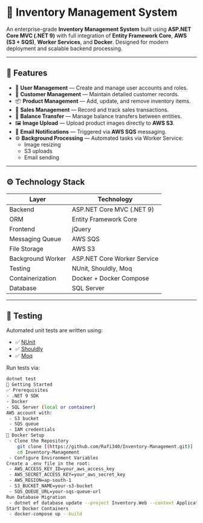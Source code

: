 # 🧾 Inventory Management System

An enterprise-grade **Inventory Management System** built using **ASP.NET Core MVC (.NET 9)** with full integration of **Entity Framework Core**, **AWS (S3 + SQS)**, **Worker Services**, and **Docker**. Designed for modern deployment and scalable backend processing.

---

## 🧩 Features

- 🔐 **User Management** — Create and manage user accounts and roles.
- 👥 **Customer Management** — Maintain detailed customer records.
- 📦 **Product Management** — Add, update, and remove inventory items.
- 🧾 **Sales Management** — Record and track sales transactions.
- 💸 **Balance Transfer** — Manage balance transfers between entities.
- 🖼️ **Image Upload** — Upload product images directly to **AWS S3**.
- 📨 **Email Notifications** — Triggered via **AWS SQS** messaging.
- ⚙️ **Background Processing** — Automated tasks via Worker Service:
  - Image resizing
  - S3 uploads
  - Email sending

---

## ⚙️ Technology Stack

| Layer              | Technology                     |
|-------------------|--------------------------------|
| Backend            | ASP.NET Core MVC (.NET 9)      |
| ORM                | Entity Framework Core          |
| Frontend           | jQuery                         |
| Messaging Queue    | AWS SQS                        |
| File Storage       | AWS S3                         |
| Background Worker  | ASP.NET Core Worker Service    |
| Testing            | NUnit, Shouldly, Moq           |
| Containerization   | Docker + Docker Compose        |
| Database           | SQL Server                     |

---

## 🧪 Testing

Automated unit tests are written using:

- ✅ [NUnit](https://nunit.org/)
- ✅ [Shouldly](https://shouldly.readthedocs.io/)
- ✅ [Moq](https://github.com/moq)

Run tests via:
```bash
dotnet test
🚀 Getting Started
✅ Prerequisites
- .NET 9 SDK
- Docker 
- SQL Server (local or container)
AWS account with:
 - S3 bucket
 - SQS queue
 - IAM credentials
🐳 Docker Setup
 - Clone the Repository
    git clone [(https://github.com/Rafi340/Inventory-Management.git)]
    cd Inventory-Management
 - Configure Environment Variables
Create a .env file in the root:
 - AWS_ACCESS_KEY_ID=your_aws_access_key
 - AWS_SECRET_ACCESS_KEY=your_aws_secret_key
 - AWS_REGION=ap-south-1
 - S3_BUCKET_NAME=your-s3-bucket
 - SQS_QUEUE_URL=your-sqs-queue-url
Run Database Migration
 - dotnet ef database update --project Inventory.Web --context ApplicationDbContext
Start Docker Containers
 - docker-compose up --build
